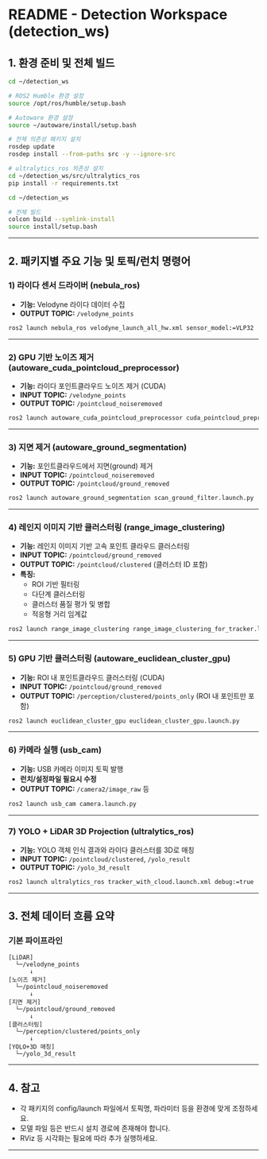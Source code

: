 # README - Detection Workspace (detection_ws)

## 1. 환경 준비 및 전체 빌드

```bash
cd ~/detection_ws

# ROS2 Humble 환경 설정
source /opt/ros/humble/setup.bash

# Autoware 환경 설정
source ~/autoware/install/setup.bash

# 전체 의존성 패키지 설치
rosdep update
rosdep install --from-paths src -y --ignore-src

# ultralytics_ros 의존성 설치
cd ~/detection_ws/src/ultralytics_ros
pip install -r requirements.txt

cd ~/detection_ws

# 전체 빌드
colcon build --symlink-install
source install/setup.bash
```

---

## 2. 패키지별 주요 기능 및 토픽/런치 명령어

### 1) 라이다 센서 드라이버 (nebula_ros)

- **기능:** Velodyne 라이다 데이터 수집
- **OUTPUT TOPIC:** `/velodyne_points`

```bash
ros2 launch nebula_ros velodyne_launch_all_hw.xml sensor_model:=VLP32
```

---

### 2) GPU 기반 노이즈 제거 (autoware_cuda_pointcloud_preprocessor)

- **기능:** 라이다 포인트클라우드 노이즈 제거 (CUDA)
- **INPUT TOPIC:** `/velodyne_points`
- **OUTPUT TOPIC:** `/pointcloud_noiseremoved`

```bash
ros2 launch autoware_cuda_pointcloud_preprocessor cuda_pointcloud_preprocessor.launch.py
```

---

### 3) 지면 제거 (autoware_ground_segmentation)

- **기능:** 포인트클라우드에서 지면(ground) 제거
- **INPUT TOPIC:** `/pointcloud_noiseremoved`
- **OUTPUT TOPIC:** `/pointcloud/ground_removed`

```bash
ros2 launch autoware_ground_segmentation scan_ground_filter.launch.py
```

---

### 4) 레인지 이미지 기반 클러스터링 (range_image_clustering)

- **기능:** 레인지 이미지 기반 고속 포인트 클라우드 클러스터링 
- **INPUT TOPIC:** `/pointcloud/ground_removed`
- **OUTPUT TOPIC:** `/pointcloud/clustered` (클러스터 ID 포함)
- **특징:** 
  - ROI 기반 필터링
  - 다단계 클러스터링
  - 클러스터 품질 평가 및 병합
  - 적응형 거리 임계값

```bash
ros2 launch range_image_clustering range_image_clustering_for_tracker.launch.py
```

---

### 5) GPU 기반 클러스터링 (autoware_euclidean_cluster_gpu)

- **기능:** ROI 내 포인트클라우드 클러스터링 (CUDA)
- **INPUT TOPIC:** `/pointcloud/ground_removed`
- **OUTPUT TOPIC:** `/perception/clustered/points_only` (ROI 내 포인트만 포함)

```bash
ros2 launch euclidean_cluster_gpu euclidean_cluster_gpu.launch.py
```

---



### 6) 카메라 실행 (usb_cam)

- **기능:** USB 카메라 이미지 토픽 발행
- **런치/설정파일 필요시 수정**
- **OUTPUT TOPIC:** `/camera2/image_raw` 등

```bash
ros2 launch usb_cam camera.launch.py
```

---

### 7) YOLO + LiDAR 3D Projection (ultralytics_ros)

- **기능:** YOLO 객체 인식 결과와 라이다 클러스터를 3D로 매칭
- **INPUT TOPIC:** `/pointcloud/clustered`, `/yolo_result`
- **OUTPUT TOPIC:** `/yolo_3d_result`

```bash
ros2 launch ultralytics_ros tracker_with_cloud.launch.xml debug:=true
```

---

## 3. 전체 데이터 흐름 요약

### 기본 파이프라인
```
[LiDAR] 
  └─/velodyne_points
      ↓
[노이즈 제거]
  └─/pointcloud_noiseremoved
      ↓
[지면 제거]
  └─/pointcloud/ground_removed
      ↓
[클러스터링]
  └─/perception/clustered/points_only
      ↓
[YOLO+3D 매칭]
  └─/yolo_3d_result
```

---

## 4. 참고

- 각 패키지의 config/launch 파일에서 토픽명, 파라미터 등을 환경에 맞게 조정하세요.
- 모델 파일 등은 반드시 설치 경로에 존재해야 합니다.
- RViz 등 시각화는 필요에 따라 추가 실행하세요.

---
